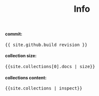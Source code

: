 ﻿---
layout: default
title: Info
published: true
exclude: true
---

#### commit:
<pre>{{ site.github.build_revision }}</pre>

#### collection size:
<pre>{{site.collections[0].docs | size}}</pre>

#### collections content:
<pre>{{site.collections | inspect}}</pre>